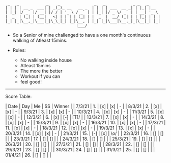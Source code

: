 ```
 _   _            _    _               _   _            _ _   _     
| | | | __ _  ___| | _(_)_ __   __ _  | | | | ___  __ _| | |_| |__  
| |_| |/ _` |/ __| |/ / | '_ \ / _` | | |_| |/ _ \/ _` | | __| '_ \ 
|  _  | (_| | (__|   <| | | | | (_| | |  _  |  __/ (_| | | |_| | | |
|_| |_|\__,_|\___|_|\_\_|_| |_|\__, | |_| |_|\___|\__,_|_|\__|_| |_|
                               |___/                                
```
* So a Senior of mine challenged to have a one month's continuous walking of Atleast 15mins. 
  
* Rules:
  * No walking inside house
  * Atleast 15mins
  * The more the better
  * Workout if you can
  * feel good!

***

Score Table:

| Date    | Day | Me  | SS  | Winner |
| 7/3/21  | 1.  | [x] | [x] | -      |
| 8/3/21  | 2.  | [x] | [x] | -      |
| 9/3/21  | 3.  | [x] | [x] | -      |
| 10/3/21 | 4.  | [x] | [x] | -      |
| 11/3/21 | 5.  | [x] | [x] | -      |
| 12/3/21 | 6.  | [x] | [-] | \[T]/  |
| 13/3/21 | 7.  | [x] | [x] | -      |
| 14/3/21 | 8.  | [x] | [x] | -      |
| 15/3/21 | 9.  | [x] | [x] | -      |
| 16/3/21 | 10. | [x] | [x] | -      |
| 17/3/21 | 11. | [x] | [x] | -      |
| 18/3/21 | 12. | [x] | [x] | -      |
| 19/3/21 | 13. | [x] | [x] | -      |
| 20/3/21 | 14. | [x] | [x] | -      |
| 21/3/21 | 15. | [-] | [x] | \o/    |
| 22/3/21 | 16. | []  | []  |        |
| 23/3/21 | 17. | []  | []  |        |
| 24/3/21 | 18. | []  | []  |        |
| 25/3/21 | 19. | []  | []  |        |
| 26/3/21 | 20. | []  | []  |        |
| 27/3/21 | 21. | []  | []  |        |
| 28/3/21 | 22. | []  | []  |        |
| 29/3/21 | 23. | []  | []  |        |
| 30/3/21 | 24. | []  | []  |        |
| 31/3/21 | 25. | []  | []  |        |
| 01/4/21 | 26. | []  | []  |        |

